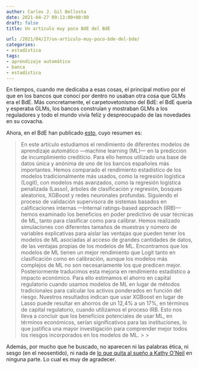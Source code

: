 ```yaml
---
author: Carlos J. Gil Bellosta
date: 2021-04-27 09:13:00+00:00
draft: false
title: Un artículo muy poco BdE del BdE

url: /2021/04/27/un-articulo-muy-poco-bde-del-bde/
categories:
- estadística
tags:
- aprendizaje automático
- banca
- estadística
---
```





En tiempos, cuando me dedicaba a esas cosas, el principal motivo por el que en los bancos que conocí por dentro no usaban otra cosa que GLMs era el BdE. Más concretamente, el carpetovetonismo del BdE: el BdE quería y esperaba GLMs, los bancos construían y mostraban GLMs a los reguladores y todo el mundo vivía feliz y despreocupado de las novedades en su covacha.







Ahora, en el BdE  han publicado [esto](https://www.bde.es/f/webbde/SES/Secciones/Publicaciones/PublicacionesSeriadas/DocumentosTrabajo/21/Files/dt2105e.pdf), cuyo resumen es:







<blockquote>En este artículo estudiamos el rendimiento de diferentes modelos de aprendizaje automático —machine learning (ML)— en la predicción de incumplimiento crediticio. Para ello hemos utilizado una base de datos única y anónima de uno de los bancos españoles más importantes. Hemos comparado el rendimiento estadístico de los modelos tradicionalmente más usados, como la regresión logística (Logit), con modelos más avanzados, como la regresión logística penalizada (Lasso), árboles de clasificación y regresión, bosques aleatorios, XGBoost y redes neuronales profundas. Siguiendo el proceso de validación supervisora de sistemas basados en calificaciones internas —Internal ratings-based approach (IRB)— hemos examinado los beneficios en poder predictivo de usar técnicas de ML, tanto para clasificar como para calibrar. Hemos realizado simulaciones con diferentes tamaños de muestras y número de variables explicativas para aislar las ventajas que pueden tener los modelos de ML asociadas al acceso de grandes cantidades de datos, de las ventajas propias de los modelos de ML. Encontramos que los modelos de ML tienen un mejor rendimiento que Logit tanto en clasificación como en calibración, aunque los modelos más complejos de ML no son necesariamente los que predicen mejor. Posteriormente traducimos esta mejoría en rendimiento estadístico a impacto económico. Para ello estimamos el ahorro en capital regulatorio cuando usamos modelos de ML en lugar de métodos tradicionales para calcular los activos ponderados en función del riesgo. Nuestros resultados indican que usar XGBoost en lugar de Lasso puede resultar en ahorros de un 12,4% a un 17%, en términos de capital regulatorio, cuando utilizamos el proceso IRB. Esto nos lleva a concluir que los beneficios potenciales de usar ML, en términos económicos, serían significativos para las instituciones, lo que justifica una mayor investigación para comprender mejor todos los riesgos incorporados en los modelos de ML.
>
> </blockquote>







Además, por mucho que he buscado, no aparecen ni las palabras ética, ni sesgo (en el neosentido), ni nada de [lo que quita al sueño a Kathy O'Neil](https://www.youtube.com/watch?v=51VQCHv-Gr8) en ninguna parte. Lo cual es muy de agradecer.



